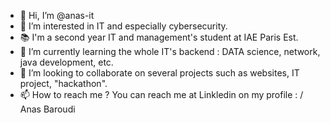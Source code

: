 - 👋 Hi, I’m @anas-it
- 👀 I’m interested in IT and especially cybersecurity. 
- 📚 I'm a second year IT and management's student at IAE Paris Est.
- 🌱 I’m currently learning the whole IT's backend : DATA science, network, java development, etc.
- 💞️ I’m looking to collaborate on several projects such as websites, IT project, "hackathon".
- 📫 How to reach me ? You can reach me at Linkledin on my profile : / Anas Baroudi

<!---
anas-it/anas-it is a ✨ special ✨ repository because its `README.md` (this file) appears on your GitHub profile.
You can click the Preview link to take a look at your changes.
--->
